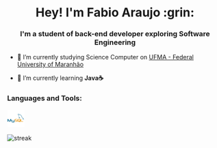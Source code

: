 <h1 align="center">Hey! I'm Fabio Araujo :grin: </h1>
<h3 align="center">I'm a student of back-end developer exploring Software Engineering</h3>

- 🔭 I’m currently studying Science Computer on [UFMA - Federal University of Maranhão](https://portalpadrao.ufma.br/)

- 🌱 I’m currently learning **Java☕**


<h3 align="left">Languages and Tools:</h3>
<p align="left"> <a href="https://www.mysql.com/" target="_blank" rel="noreferrer"> <img src="https://raw.githubusercontent.com/devicons/devicon/master/icons/mysql/mysql-original-wordmark.svg" alt="mysql" width="40" height="40"/> </a> </p>

<p><img align="center" src="https://github-readme-streak-stats.herokuapp.com/?user=fabio-araujo-silva&theme=dark" alt="streak" /></p>
